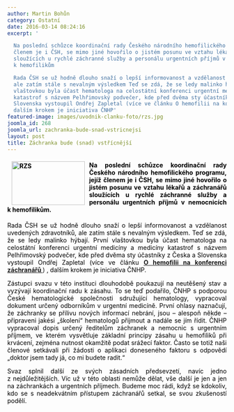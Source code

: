 ```yaml
---
author: Martin Bohůn
category: Ostatní
date: 2016-03-14 08:24:16
excerpt: '

  Na poslední schůzce koordinační rady Českého národního hemofilického programu, jejíž
  členem je i ČSH, se mimo jiné hovořilo o jistém posunu ve vztahu lékařů a záchranářů
  sloužících u rychlé záchranné služby a personálu urgentních příjmů v nemocnicích
  k hemofilikům

  Rada ČSH se už hodně dlouho snaží o lepší informovanost a vzdělanost uvedených zdravotníků,
  ale zatím stále s nevalným výsledkem Teď se zdá, že se ledy malinko hýbají První
  vlaštovkou byla účast hematologa na celostátní konferenci urgentní medicíny a medicíny
  katastrof s názvem Pelhřimovský podvečer, kde před dvěma sty účastníky z Česka a
  Slovenska vystoupil Ondřej Zapletal (více ve článku O hemofilii na konferenci záchranářů),
  dalším krokem je iniciativa ČNHP'
featured-image: images/uvodnik-clanku-foto/rzs.jpg
joomla_id: 268
joomla_url: zachranka-bude-snad-vstricnejsi
layout: post
title: Záchranka bude (snad) vstřícnější
---
```


<h4 style="text-align: justify;">
 <span style="color: #000000;">
  <span style="font-size: 1em;">
   <img border="0" height="100" src="{{ site.baseurl }}/images/uvodnik-clanku-foto/rzs.jpg" style="float: left; margin-left: 10px; margin-right: 10px;" title="RZS" width="168"/>
  </span>
 </span>
</h4>
<h4 style="text-align: justify;">
 <span style="color: #000000;">
  <span style="font-size: 1em;">
   Na poslední schůzce koordinační rady Českého národního hemofilického programu, jejíž členem je i ČSH, se mimo jiné hovořilo o jistém posunu ve vztahu lékařů a záchranářů sloužících u rychlé záchranné služby a personálu urgentních příjmů v nemocnicích k hemofilikům.
  </span>
 </span>
</h4>
<p style="text-align: justify;">
 <span style="color: #000000;">
  Rada ČSH se už hodně dlouho snaží o lepší informovanost a vzdělanost uvedených zdravotníků, ale zatím stále s nevalným výsledkem. Teď se zdá, že se ledy malinko hýbají. První vlaštovkou byla účast hematologa na celostátní konferenci urgentní medicíny a medicíny katastrof s názvem Pelhřimovský podvečer, kde před dvěma sty účastníky z Česka a Slovenska vystoupil Ondřej Zapletal (více ve článku
 </span>
 <strong>
  <a href="index.php/cs/doplnkove-informace/ostatni/253-o-hemofilii-na-konferenci-zachranaru">
   O hemofilii na konferenci záchranářů
  </a>
 </strong>
 )
 <span style="color: #000000;">
  , dalším krokem je iniciativa ČNHP.
 </span>
</p>
<p style="text-align: justify;">
 <span style="color: #000000;">
  Zástupci svazu v této instituci dlouhodobě poukazují na neutěšený stav a vyzývají koordinační radu k zásahu. To se teď podařilo, ČNHP s podporou České hematologické společnosti sdružující hematology, vypracoval dokument určený odborníkům v urgentní medicíně. První ohlasy naznačují, že záchranky se přílivu nových informací nebrání, jsou – alespoň někde – připraveni jakési „školení“ hematologů přijmout a nadále se jím řídit. ČNHP vypracoval dopis určený ředitelům záchranek a nemocnic s urgentním příjmem, ve kterém vysvětluje základní principy zásahu u hemofiliků při krvácení, zejména nutnost okamžitě podat srážecí faktor. Často se totiž naši členové setkávali při žádosti o aplikaci doneseného faktoru s odpovědí „doktor jsem tady já, co mi budete radit.“
 </span>
</p>
<p style="text-align: justify;">
 <span style="color: #000000;">
  Svaz splnil další ze svých zásadních předsevzetí, navíc jedno z nejdůležitějších. Víc už v této oblasti nemůže dělat, vše další je jen a jen na záchrankách a urgentních příjmech. Budeme moc rádi, když se kdokoliv, kdo se s neadekvátním přístupem záchranářů setkal, se svou zkušeností podělí.
 </span>
</p>